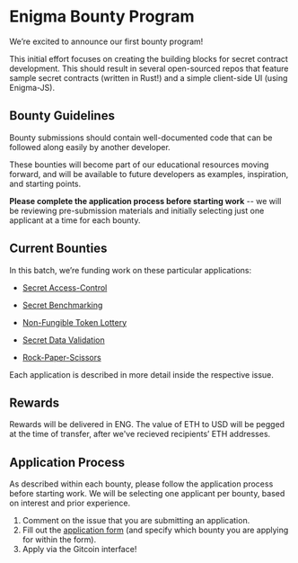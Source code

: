 
# Enigma Bounty Program

We’re excited to announce our first bounty program!

  
This initial effort focuses on creating the building blocks for secret contract development. 
This should result in several open-sourced repos that feature sample secret contracts (written in Rust!) and a simple client-side UI (using Enigma-JS).

## Bounty Guidelines

Bounty submissions should contain well-documented code that can be followed along easily by another developer.
  
These bounties will become part of our educational resources moving forward, and will be available to future developers as examples, inspiration, and starting points.

**Please complete the application process before starting work** -- we will be reviewing pre-submission materials and initially selecting just one applicant at a time for each bounty. 

## Current Bounties

In this batch, we’re funding work on these particular applications:

-   [Secret Access-Control](https://github.com/enigmampc/EnigmaBounties/issues/1)
    
-   [Secret Benchmarking](https://github.com/enigmampc/EnigmaBounties/issues/2)
    
-   [Non-Fungible Token Lottery](https://github.com/enigmampc/EnigmaBounties/issues/3)
    
-   [Secret Data Validation](https://github.com/enigmampc/EnigmaBounties/issues/4)
    
-   [Rock-Paper-Scissors](https://github.com/enigmampc/EnigmaBounties/issues/5)

Each application is described in more detail inside the respective issue. 

## Rewards

Rewards will be delivered in ENG. 
The value of ETH to USD will be pegged at the time of transfer, after we've recieved recipients’ ETH addresses.

## Application Process

As described within each bounty, please follow the application process before starting work. We will be selecting one applicant per bounty, based on interest and prior experience. 
1. Comment on the issue that you are submitting an application.
2. Fill out the [application form](https://airtable.com/shrN7Bu95f3R21XKx) (and specify which bounty you are applying for within the form). 
3. Apply via the Gitcoin interface!
